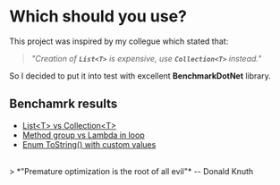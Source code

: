 
# Which should you use?
This project was inspired by my collegue which stated that:
<br>
> *"Creation of __`List<T>`__ is expensive, use __`Collection<T>`__ instead."*  

So I decided to put it into test with excellent **BenchmarkDotNet** library.

## Benchamrk results
* [List\<T\> vs Collection\<T\>](WhichShouldYouUse/Benchmarks/ListVsCollection/Results.md)  
* [Method group vs Lambda in loop](WhichShouldYouUse/Benchmarks/MethodGroupVsLambda/Results.md)
* [Enum ToString() with custom values](WhichShouldYouUse/Benchmarks/Enums/Results.md)

<br>
>  *"Premature optimization is the root of all evil"* -- Donald Knuth 
